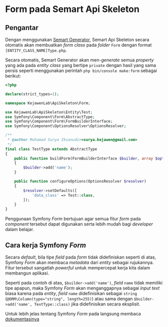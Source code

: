 # Form pada Semart Api Skeleton

## Pengantar

Dengan menggunakan [Semart Generator](generator.md), Semart Api Skeleton secara otomatis akan membuatkan *form class* pada *folder* `Form` dengan format `[ENTITY_CLASS_NAME]Type.php`.

Secara otomatis, Semart Generator akan men-*generate* semua *property* yang ada pada *entity class* yang bertipe `private` dengan hasil yang sama persis seperti menggunakan perintah `php bin/console make:form` sebagai berikut:

```php
<?php

declare(strict_types=1);

namespace KejawenLab\ApiSkeleton\Form;

use KejawenLab\ApiSkeleton\Entity\Test;
use Symfony\Component\Form\AbstractType;
use Symfony\Component\Form\FormBuilderInterface;
use Symfony\Component\OptionsResolver\OptionsResolver;

/**
 * @author Muhamad Surya Iksanudin<surya.kejawen@gmail.com>
 */
final class TestType extends AbstractType
{
    public function buildForm(FormBuilderInterface $builder, array $options)
    {
        $builder->add('name');
    }

    public function configureOptions(OptionsResolver $resolver)
    {
        $resolver->setDefaults([
            'data_class' => Test::class,
        ]);
    }
}

```

Penggunaan Symfony *Form* bertujuan agar semua fitur *form* pada *component* tersebut dapat digunakan serta lebih mudah bagi *developer* dalam belajar.

## Cara kerja Symfony *Form*

Secara *default*, bila tipe *field* pada *form* tidak didefiniskan seperti di atas, Symfony *Form* akan membaca *metadata* dari *entity* sebagai rujukannya. Fitur tersebut sangatlah *powerful* untuk mempercepat kerja kita dalam membangun aplikasi.

Seperti pada contoh di atas, `$builder->add('name')`, *field* `name` tidak memiliki tipe apapun, maka Symfony *Form* akan menganggapnya sebagai *input text* biasa karena pada *entity*, *field* `name` didefinisikan sebagai `string` (`@ORM\Column(type="string", length=255)`) atau sama dengan `$builder->add('name', TextType::class)` jika didefinisikan secara eksplisit.

Untuk lebih jelas tentang Symfony *Form* pada langsung membaca [dokumentasinya](https://symfony.com/doc/current/forms.html) 
